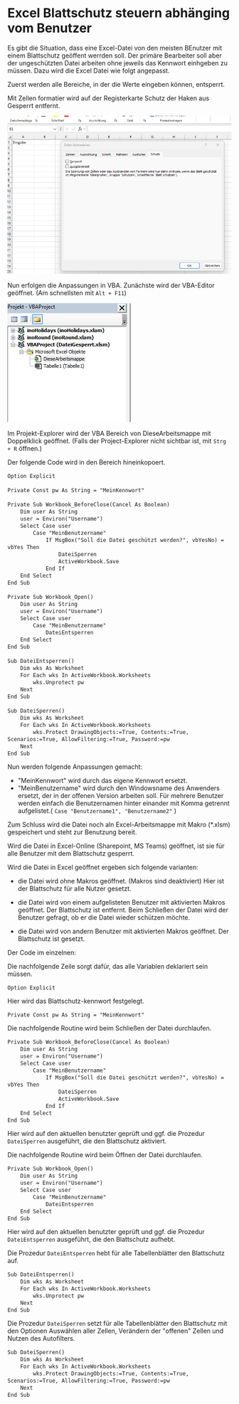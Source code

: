 # Excel Blattschutz steuern abhänging vom Benutzer

Es gibt die Situation, dass eine Excel-Datei von den meisten BEnutzer mit einem Blattschutz geöffent werrden soll. Der primäre Bearbeiter soll aber der ungeschützten Datei arbeiten ohne jeweils das Kennwort einhgeben zu müssen. Dazu wird die Excel Datei wie folgt angepasst.

Zuerst werden alle Bereiche, in der die Werte eingeben können, entsperrt. 

Mit Zellen formatier wird auf der Registerkarte Schutz der Haken aus Gesperrt entfernt.

![Screenshot Zellschutz setzen](/sources/schutz_zellschutz.png)

Nun erfolgen die Anpassungen in VBA. Zunächste wird der VBA-Editor geöffnet. (Am schnellsten mit `Alt + F11`)

![Screenshot VBAProject](/sources/schutz_vba_project.png)

Im Projekt-Explorer wird der VBA Bereich von DieseArbeitsmappe mit Doppelklick geöffnet. (Falls der Project-Explorer nicht sichtbar ist, mit `Strg + R` öffnen.)

Der folgende Code wird in den Bereich hineinkopoert.

```
Option Explicit

Private Const pw As String = "MeinKennwort"

Private Sub Workbook_BeforeClose(Cancel As Boolean)
    Dim user As String
    user = Environ("Username")
    Select Case user
        Case "MeinBenutzername"
            If MsgBox("Soll die Datei geschützt werden?", vbYesNo) = vbYes Then
                DateiSperren
                ActiveWorkbook.Save
            End If
    End Select
End Sub

Private Sub Workbook_Open()
    Dim user As String
    user = Environ("Username")
    Select Case user
        Case "MeinBenutzername"
            DateiEntsperren
    End Select
End Sub

Sub DateiEntsperren()
    Dim wks As Worksheet
    For Each wks In ActiveWorkbook.Worksheets
        wks.Unprotect pw
    Next
End Sub

Sub DateiSperren()
    Dim wks As Worksheet
    For Each wks In ActiveWorkbook.Worksheets
        wks.Protect DrawingObjects:=True, Contents:=True, Scenarios:=True, AllowFiltering:=True, Password:=pw
    Next
End Sub
```

Nun werden folgende Anpassungen gemacht:

- "MeinKennwort" wird durch das eigene Kennwort ersetzt.
- "MeinBenutzername" wird durch den Windowsname des Anwenders ersetzt, der in der offenen Version arbeiten soll. Für mehrere Benutzer werden einfach die Benutzernamen hinter einander mit Komma getrennt aufgelistet.( `Case "Benutzername1", "Benutzername2"` )

Zum Schluss wird die Datei noch aln Excel-Arbeitsmappe mit Makro (*.xlsm) gespeichert und steht zur Benutzung bereit.

Wird die Datei in Excel-Online (Sharepoint, MS Teams) geöffnet, ist sie für alle Benutzer mit dem Blattschutz gesperrt.

Wird die Datei in Excel geöffnet ergeben sich folgende varianten:
- die Datei wird ohne Makros geöffnet. (Makros sind deaktiviert) Hier ist der Blattschutz für alle Nutzer gesetzt.

- die Datei wird von einem aufgelisteten Benutzer mit aktivierten Makros geöffnet. Der Blattschutz ist entfernt. Beim Schließen der Datei wird der Benutzer gefragt, ob er die Datei wieder schützen möchte.

- die Datei wird von andern Benutzer mit aktivierten Makros geöffnet. Der Blattschutz ist gesetzt.

Der Code im einzelnen:

Die nachfolgende Zeile sorgt dafür, das alle Variablen deklariert sein müssen.
```
Option Explicit
```

Hier wird das Blattschutz-kennwort festgelegt.
```
Private Const pw As String = "MeinKennwort"
```

Die nachfolgende Routine wird beim Schließen der Datei durchlaufen.
```
Private Sub Workbook_BeforeClose(Cancel As Boolean)
    Dim user As String
    user = Environ("Username")
    Select Case user
        Case "MeinBenutzername"
            If MsgBox("Soll die Datei geschützt werden?", vbYesNo) = vbYes Then
                DateiSperren
                ActiveWorkbook.Save
            End If
    End Select
End Sub
```
 Hier wird auf den aktuellen benutzter geprüft und ggf. die Prozedur `DateiSperren` ausgeführt, die den Blattschutz aktiviert.

Die nachfolgende Routine wird beim Öffnen der Datei durchlaufen.
```
Private Sub Workbook_Open()
    Dim user As String
    user = Environ("Username")
    Select Case user
        Case "MeinBenutzername"
            DateiEntsperren
    End Select
End Sub
```
 Hier wird auf den aktuellen benutzter geprüft und ggf. die Prozedur `DateiEntsperren` ausgeführt, die den Blattschutz aufhebt.

 Die Prozedur `DateiEntsperren` hebt für alle Tabellenblätter den Blattschutz auf.
```
Sub DateiEntsperren()
    Dim wks As Worksheet
    For Each wks In ActiveWorkbook.Worksheets
        wks.Unprotect pw
    Next
End Sub
```

 Die Prozedur `DateiSperren` setzt für alle Tabellenblätter den Blattschutz mit den Optionen Auswählen aller Zellen, Verändern der "offenen" Zellen und Nutzen des Autofilters.
```
Sub DateiSperren()
    Dim wks As Worksheet
    For Each wks In ActiveWorkbook.Worksheets
        wks.Protect DrawingObjects:=True, Contents:=True, Scenarios:=True, AllowFiltering:=True, Password:=pw
    Next
End Sub
```
